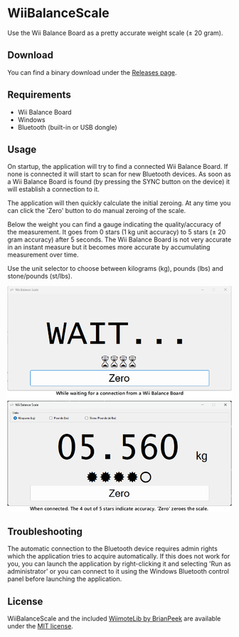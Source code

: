 # WiiBalanceScale
Use the Wii Balance Board as a pretty accurate weight scale (± 20 gram).

## Download
You can find a binary download under the [Releases page](https://github.com/schellingb/WiiBalanceScale/releases/latest).

## Requirements
- Wii Balance Board
- Windows
- Bluetooth (built-in or USB dongle)

## Usage
On startup, the application will try to find a connected Wii Balance Board. If none is connected it will start to scan for new Bluetooth devices. As soon as a Wii Balance Board is found (by pressing the SYNC button on the device) it will establish a connection to it.

The application will then quickly calculate the initial zeroing. At any time you can click the 'Zero' button to do manual zeroing of the scale.

Below the weight you can find a gauge indicating the quality/accuracy of the measurement. It goes from 0 stars (1 kg unit accuracy) to 5 stars (± 20 gram accuracy) after 5 seconds. The Wii Balance Board is not very accurate in an instant measure but it becomes more accurate by accumulating measurement over time.

Use the unit selector to choose between kilograms (kg), pounds (lbs) and stone/pounds (st/lbs).

![Screenshot](README.png)

## Troubleshooting
The automatic connection to the Bluetooth device requires admin rights which the application tries to acquire automatically. If this does not work for you, you can launch the application by right-clicking it and selecting 'Run as administrator' or you can connect to it using the Windows Bluetooth control panel before launching the application.

## License
WiiBalanceScale and the included [WiimoteLib by BrianPeek](https://github.com/BrianPeek/WiimoteLib) are available under the [MIT license](https://choosealicense.com/licenses/mit/).
